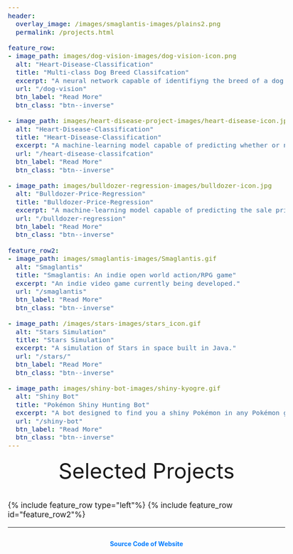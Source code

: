 ```yaml
---
header:
  overlay_image: /images/smaglantis-images/plains2.png
  permalink: /projects.html

feature_row:
- image_path: images/dog-vision-images/dog-vision-icon.png
  alt: "Heart-Disease-Classification"
  title: "Multi-class Dog Breed Classifcation"
  excerpt: "A neural network capable of identifiyng the breed of a dog given an image of a dog."
  url: "/dog-vision"
  btn_label: "Read More"
  btn_class: "btn--inverse"

- image_path: images/heart-disease-project-images/heart-disease-icon.jpg
  alt: "Heart-Disease-Classification"
  title: "Heart-Disease-Classification"
  excerpt: "A machine-learning model capable of predicting whether or not someone has heart disease based on their medical attributes."
  url: "/heart-disease-classifcation"
  btn_label: "Read More"
  btn_class: "btn--inverse"

- image_path: images/bulldozer-regression-images/bulldozer-icon.jpg
  alt: "Bulldozer-Price-Regression"
  title: "Bulldozer-Price-Regression"
  excerpt: "A machine-learning model capable of predicting the sale price of a bulldozer."
  url: "/bulldozer-regression"
  btn_label: "Read More"
  btn_class: "btn--inverse"

feature_row2:
- image_path: images/smaglantis-images/Smaglantis.gif
  alt: "Smaglantis"
  title: "Smaglantis: An indie open world action/RPG game"
  excerpt: "An indie video game currently being developed."
  url: "/smaglantis"
  btn_label: "Read More"
  btn_class: "btn--inverse"

- image_path: /images/stars-images/stars_icon.gif
  alt: "Stars Simulation"
  title: "Stars Simulation"
  excerpt: "A simulation of Stars in space built in Java."
  url: "/stars/"
  btn_label: "Read More"
  btn_class: "btn--inverse"

- image_path: images/shiny-bot-images/shiny-kyogre.gif
  alt: "Shiny Bot"
  title: "Pokémon Shiny Hunting Bot"
  excerpt: "A bot designed to find you a shiny Pokémon in any Pokémon game."
  url: "/shiny-bot"
  btn_label: "Read More"
  btn_class: "btn--inverse"
---
```


<div style="margin-bottom:1cm" align="center"><font size="55">Selected Projects</font></div>

{% include feature_row type="left"%}
{% include feature_row id="feature_row2"%}

<style type="text/css">
  body {
    font-size: 13pt;
  }

  .footer {
    text-align: center;
    margin-top: 2em;
    font-size: 14px;
    color: #555;
  }

  .footer-link {
    font-weight: bold;
    text-decoration: none;
    color: #007bff;
  }

  .footer-link:hover {
    text-decoration: underline;
  }
</style>

---

<div class="footer">
  <a href="https://github.com/samiekamal/samiekamal.github.io" class="footer-link">Source Code of Website</a>
</div>